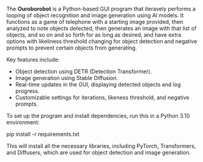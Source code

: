The **Ouroborobot** is a Python-based GUI program that iteravely performs a looping of 
object recognition and image generation using AI models. It functions as a game of telephone with a 
starting image provided, then analyzed to note objects detected, then generates an image with that list of objects,
and so on and so forth for as long as desired, and have extra options with likeliness threshold changing for 
object detection and negative prompts to prevent certain objects from generating.

Key features include:

* Object detection using DETR (Detection Transformer).
* Image generation using Stable Diffusion.
* Real-time updates in the GUI, displaying detected objects and log progress.
* Customizable settings for iterations, likeness threshold, and negative prompts.

To set up the program and install dependencies, run this in a Python 3.10 environment:

pip install -r requirements.txt

This will install all the necessary libraries, including PyTorch, Transformers, and Diffusers, 
which are used for object detection and image generation.
